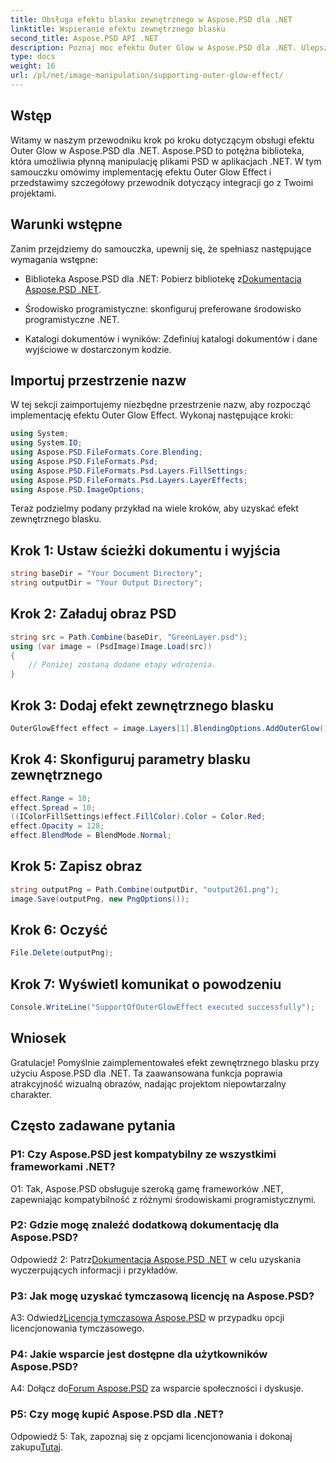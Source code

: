 ```yaml
---
title: Obsługa efektu blasku zewnętrznego w Aspose.PSD dla .NET
linktitle: Wspieranie efektu zewnętrznego blasku
second_title: Aspose.PSD API .NET
description: Poznaj moc efektu Outer Glow w Aspose.PSD dla .NET. Ulepsz swoje projekty obrazów dzięki temu samouczkowi krok po kroku.
type: docs
weight: 16
url: /pl/net/image-manipulation/supporting-outer-glow-effect/
---
```

## Wstęp

Witamy w naszym przewodniku krok po kroku dotyczącym obsługi efektu Outer Glow w Aspose.PSD dla .NET. Aspose.PSD to potężna biblioteka, która umożliwia płynną manipulację plikami PSD w aplikacjach .NET. W tym samouczku omówimy implementację efektu Outer Glow Effect i przedstawimy szczegółowy przewodnik dotyczący integracji go z Twoimi projektami.

## Warunki wstępne

Zanim przejdziemy do samouczka, upewnij się, że spełniasz następujące wymagania wstępne:

-  Biblioteka Aspose.PSD dla .NET: Pobierz bibliotekę z[Dokumentacja Aspose.PSD .NET](https://reference.aspose.com/psd/net/).

- Środowisko programistyczne: skonfiguruj preferowane środowisko programistyczne .NET.

- Katalogi dokumentów i wyników: Zdefiniuj katalogi dokumentów i dane wyjściowe w dostarczonym kodzie.

## Importuj przestrzenie nazw

W tej sekcji zaimportujemy niezbędne przestrzenie nazw, aby rozpocząć implementację efektu Outer Glow Effect. Wykonaj następujące kroki:

```csharp
using System;
using System.IO;
using Aspose.PSD.FileFormats.Core.Blending;
using Aspose.PSD.FileFormats.Psd;
using Aspose.PSD.FileFormats.Psd.Layers.FillSettings;
using Aspose.PSD.FileFormats.Psd.Layers.LayerEffects;
using Aspose.PSD.ImageOptions;
```

Teraz podzielmy podany przykład na wiele kroków, aby uzyskać efekt zewnętrznego blasku.

## Krok 1: Ustaw ścieżki dokumentu i wyjścia

```csharp
string baseDir = "Your Document Directory";
string outputDir = "Your Output Directory";
```

## Krok 2: Załaduj obraz PSD

```csharp
string src = Path.Combine(baseDir, "GreenLayer.psd");
using (var image = (PsdImage)Image.Load(src))
{
    // Poniżej zostaną dodane etapy wdrożenia.
}
```

## Krok 3: Dodaj efekt zewnętrznego blasku

```csharp
OuterGlowEffect effect = image.Layers[1].BlendingOptions.AddOuterGlow();
```

## Krok 4: Skonfiguruj parametry blasku zewnętrznego

```csharp
effect.Range = 10;
effect.Spread = 10;
((IColorFillSettings)effect.FillColor).Color = Color.Red;
effect.Opacity = 128;
effect.BlendMode = BlendMode.Normal;
```

## Krok 5: Zapisz obraz

```csharp
string outputPng = Path.Combine(outputDir, "output261.png");
image.Save(outputPng, new PngOptions());
```

## Krok 6: Oczyść

```csharp
File.Delete(outputPng);
```

## Krok 7: Wyświetl komunikat o powodzeniu

```csharp
Console.WriteLine("SupportOfOuterGlowEffect executed successfully");
```

## Wniosek

Gratulacje! Pomyślnie zaimplementowałeś efekt zewnętrznego blasku przy użyciu Aspose.PSD dla .NET. Ta zaawansowana funkcja poprawia atrakcyjność wizualną obrazów, nadając projektom niepowtarzalny charakter.

## Często zadawane pytania

### P1: Czy Aspose.PSD jest kompatybilny ze wszystkimi frameworkami .NET?

O1: Tak, Aspose.PSD obsługuje szeroką gamę frameworków .NET, zapewniając kompatybilność z różnymi środowiskami programistycznymi.

### P2: Gdzie mogę znaleźć dodatkową dokumentację dla Aspose.PSD?

 Odpowiedź 2: Patrz[Dokumentacja Aspose.PSD .NET](https://reference.aspose.com/psd/net/) w celu uzyskania wyczerpujących informacji i przykładów.

### P3: Jak mogę uzyskać tymczasową licencję na Aspose.PSD?

 A3: Odwiedź[Licencja tymczasowa Aspose.PSD](https://purchase.aspose.com/temporary-license/) w przypadku opcji licencjonowania tymczasowego.

### P4: Jakie wsparcie jest dostępne dla użytkowników Aspose.PSD?

 A4: Dołącz do[Forum Aspose.PSD](https://forum.aspose.com/c/psd/34) za wsparcie społeczności i dyskusje.

### P5: Czy mogę kupić Aspose.PSD dla .NET?

 Odpowiedź 5: Tak, zapoznaj się z opcjami licencjonowania i dokonaj zakupu[Tutaj](https://purchase.aspose.com/buy).
